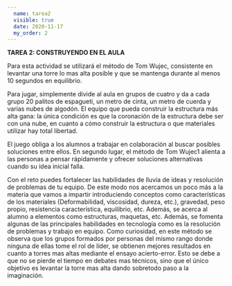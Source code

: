 ```yaml
---
  name: tarea2
  visible: true
  date: 2020-11-17
  my_order: 2
---
```


**TAREA 2: CONSTRUYENDO EN EL AULA**

Para esta actividad se utilizará el método de Tom Wujec, consistente en levantar una torre lo mas alta posible y que se mantenga durante al menos 10 segundos en equilibrio.

Para jugar, simplemente divide al aula en grupos de cuatro y da a cada grupo 20 palitos de espagueti, un metro de cinta, un metro de cuerda y varias nubes de algodón. El equipo que pueda construir la estructura más alta gana: la única condición es que la coronación de la estructura debe ser con una nube, en cuanto a cómo construir la estructura o que materiales utilizar hay total libertad.

El juego obliga a los alumnos a trabajar en colaboración al buscar posibles soluciones entre ellos. En segundo lugar, el método de Tom Wujec1 alienta a las personas a pensar rápidamente y ofrecer soluciones alternativas cuando su idea inicial falla.

Con el reto puedes fortalecer las habilidades de lluvia de ideas y resolución de problemas de tu equipo. De este modo nos acercamos un poco más a la materia que vamos a impartir introduciendo conceptos como características de los materiales (Deformabilidad, viscosidad, dureza, etc.), gravedad, peso propio, resistencia característica, equilibrio, etc. Además, se acerca al alumno a elementos como estructuras, maquetas, etc. Además, se fomenta algunas de las principales habilidades en tecnología como es la resolución de problemas y trabajo en equipo. Como curiosidad, en este método se observa que los grupos formados por personas del mismo rango donde ninguna de ellas tome el rol de líder, se obtienen mejores resultados en cuanto a torres mas altas mediante el ensayo acierto-error. Esto se debe a que no se pierde el tiempo en debates mas técnicos, sino que el único objetivo es levantar la torre mas alta dando sobretodo paso a la imaginación.
